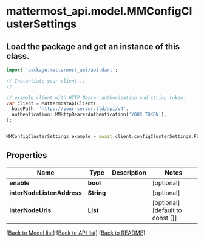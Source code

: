 # mattermost_api.model.MMConfigClusterSettings

## Load the package and get an instance of this class.
```dart
import 'package:mattermost_api/api.dart';

// Instantiate your client...
//

// example client with HTTP Bearer authorization and string token:
var client = MattermostApiClient(
  basePath: 'https://your-server.tld/api/v4',
  authentication: MMHttpBearerAuthentication('YOUR TOKEN'),
);


MMConfigClusterSettings example = await client.configClusterSettings.FUNCTION_THAT_RETURNS_THIS_CLASS();

```

## Properties
Name | Type | Description | Notes
------------ | ------------- | ------------- | -------------
**enable** | **bool** |  | [optional] 
**interNodeListenAddress** | **String** |  | [optional] 
**interNodeUrls** | **List<String>** |  | [optional] [default to const []]

[[Back to Model list]](../GENERATED_README.md#documentation-for-models) [[Back to API list]](../GENERATED_README.md#documentation-for-api-endpoints) [[Back to README]](../GENERATED_README.md)


